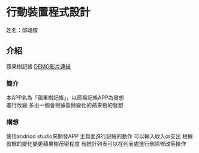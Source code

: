 
# 行動裝置程式設計
姓名：邱翊銨 
## 介紹
蘋果樹記帳
[DEMO影片連結](https://youtu.be/kOAQgGToYMo)

### 簡介
本APP名為「蘋果樹記帳」，以簡易記帳APP為發想<br>
進行改變 多出一個會根據盈餘變化的蘋果樹的發想
### 構想
使用andriod studio來開發APP
主頁面進行記帳的動作
可以輸入收入or支出
根據盈餘的變化變更蘋果樹茂密程度
有統計列表可以在列表處進行刪除修改等操作
